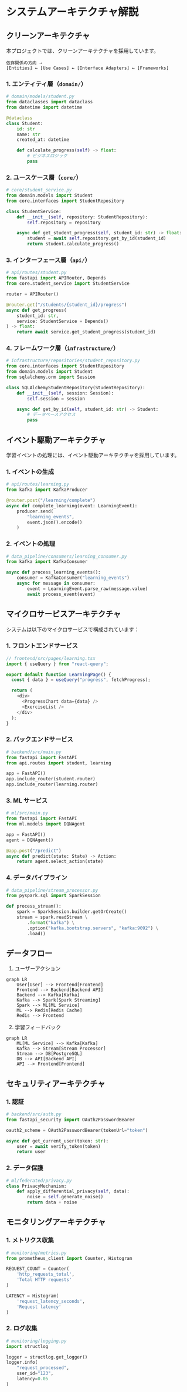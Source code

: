 # システムアーキテクチャ解説

## クリーンアーキテクチャ

本プロジェクトでは、クリーンアーキテクチャを採用しています。

```
依存関係の方向 →
[Entities] ← [Use Cases] ← [Interface Adapters] ← [Frameworks]
```

### 1. エンティティ層（`domain/`）

```python
# domain/models/student.py
from dataclasses import dataclass
from datetime import datetime

@dataclass
class Student:
    id: str
    name: str
    created_at: datetime

    def calculate_progress(self) -> float:
        # ビジネスロジック
        pass
```

### 2. ユースケース層（`core/`）

```python
# core/student_service.py
from domain.models import Student
from core.interfaces import StudentRepository

class StudentService:
    def __init__(self, repository: StudentRepository):
        self.repository = repository

    async def get_student_progress(self, student_id: str) -> float:
        student = await self.repository.get_by_id(student_id)
        return student.calculate_progress()
```

### 3. インターフェース層（`api/`）

```python
# api/routes/student.py
from fastapi import APIRouter, Depends
from core.student_service import StudentService

router = APIRouter()

@router.get("/students/{student_id}/progress")
async def get_progress(
    student_id: str,
    service: StudentService = Depends()
) -> float:
    return await service.get_student_progress(student_id)
```

### 4. フレームワーク層（`infrastructure/`）

```python
# infrastructure/repositories/student_repository.py
from core.interfaces import StudentRepository
from domain.models import Student
from sqlalchemy.orm import Session

class SQLAlchemyStudentRepository(StudentRepository):
    def __init__(self, session: Session):
        self.session = session

    async def get_by_id(self, student_id: str) -> Student:
        # データベースアクセス
        pass
```

## イベント駆動アーキテクチャ

学習イベントの処理には、イベント駆動アーキテクチャを採用しています。

### 1. イベントの生成

```python
# api/routes/learning.py
from kafka import KafkaProducer

@router.post("/learning/complete")
async def complete_learning(event: LearningEvent):
    producer.send(
        "learning_events",
        event.json().encode()
    )
```

### 2. イベントの処理

```python
# data_pipeline/consumers/learning_consumer.py
from kafka import KafkaConsumer

async def process_learning_events():
    consumer = KafkaConsumer("learning_events")
    async for message in consumer:
        event = LearningEvent.parse_raw(message.value)
        await process_event(event)
```

## マイクロサービスアーキテクチャ

システムは以下のマイクロサービスで構成されています：

### 1. フロントエンドサービス

```typescript
// frontend/src/pages/learning.tsx
import { useQuery } from "react-query";

export default function LearningPage() {
  const { data } = useQuery("progress", fetchProgress);

  return (
    <div>
      <ProgressChart data={data} />
      <ExerciseList />
    </div>
  );
}
```

### 2. バックエンドサービス

```python
# backend/src/main.py
from fastapi import FastAPI
from api.routes import student, learning

app = FastAPI()
app.include_router(student.router)
app.include_router(learning.router)
```

### 3. ML サービス

```python
# ml/src/main.py
from fastapi import FastAPI
from ml.models import DQNAgent

app = FastAPI()
agent = DQNAgent()

@app.post("/predict")
async def predict(state: State) -> Action:
    return agent.select_action(state)
```

### 4. データパイプライン

```python
# data_pipeline/stream_processor.py
from pyspark.sql import SparkSession

def process_stream():
    spark = SparkSession.builder.getOrCreate()
    stream = spark.readStream \
        .format("kafka") \
        .option("kafka.bootstrap.servers", "kafka:9092") \
        .load()
```

## データフロー

1. ユーザーアクション

```mermaid
graph LR
    User[User] --> Frontend[Frontend]
    Frontend --> Backend[Backend API]
    Backend --> Kafka[Kafka]
    Kafka --> Spark[Spark Streaming]
    Spark --> ML[ML Service]
    ML --> Redis[Redis Cache]
    Redis --> Frontend
```

2. 学習フィードバック

```mermaid
graph LR
    ML[ML Service] --> Kafka[Kafka]
    Kafka --> Stream[Stream Processor]
    Stream --> DB[PostgreSQL]
    DB --> API[Backend API]
    API --> Frontend[Frontend]
```

## セキュリティアーキテクチャ

### 1. 認証

```python
# backend/src/auth.py
from fastapi_security import OAuth2PasswordBearer

oauth2_scheme = OAuth2PasswordBearer(tokenUrl="token")

async def get_current_user(token: str):
    user = await verify_token(token)
    return user
```

### 2. データ保護

```python
# ml/federated/privacy.py
class PrivacyMechanism:
    def apply_differential_privacy(self, data):
        noise = self.generate_noise()
        return data + noise
```

## モニタリングアーキテクチャ

### 1. メトリクス収集

```python
# monitoring/metrics.py
from prometheus_client import Counter, Histogram

REQUEST_COUNT = Counter(
    'http_requests_total',
    'Total HTTP requests'
)

LATENCY = Histogram(
    'request_latency_seconds',
    'Request latency'
)
```

### 2. ログ収集

```python
# monitoring/logging.py
import structlog

logger = structlog.get_logger()
logger.info(
    "request_processed",
    user_id="123",
    latency=0.05
)
```
